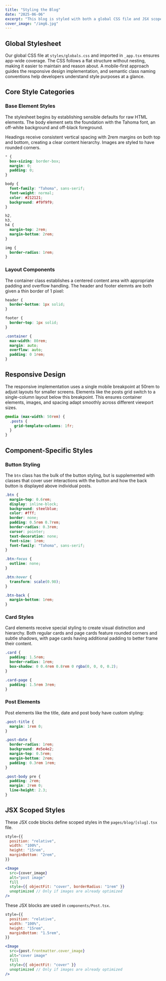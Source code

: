 ```yaml
---
title: "Styling the Blog"
date: "2025-06-06"
excerpt: "This blog is styled with both a global CSS file and JSX scoped styles."
cover_image: "/img6.jpg"
---
```


## Global Stylesheet

Our global CSS file at `styles/globals.css` and imported in `_app.tsx` ensures app-wide coverage. The CSS follows a flat structure without nesting, making it easier to maintain and reason about. A mobile-first approach guides the responsive design implementation, and semantic class naming conventions help developers understand style purposes at a glance.

## Core Style Categories

### Base Element Styles

The stylesheet begins by establishing sensible defaults for raw HTML elements. The body element sets the foundation with the Tahoma font, an off-white background and off-black foreground.

Headings receive consistent vertical spacing with 2rem margins on both top and bottom, creating a clear content hierarchy. Images are styled to have rounded corners.

```css
* {
  box-sizing: border-box;
  margin: 0;
  padding: 0;
}

body {
  font-family: "Tahoma", sans-serif;
  font-weight: normal;
  color: #212121;
  background: #f9f9f9;
}

h2,
h3,
h4 {
  margin-top: 2rem;
  margin-bottom: 2rem;
}

img {
  border-radius: 1rem;
}
```

### Layout Components

The container class establishes a centered content area with appropriate padding and overflow handling. The header and footer elemnts are both given a thin border of 1 pixel:

```css
header {
  border-bottom: 1px solid;
}

footer {
  border-top: 1px solid;
}

.container {
  max-width: 80rem;
  margin: auto;
  overflow: auto;
  padding: 0 1rem;
}
```

## Responsive Design

The responsive implementation uses a single mobile breakpoint at 50rem to adjust layouts for smaller screens. Elements like the posts grid switch to a single-column layout below this breakpoint. This ensures container elements, images, and spacing adapt smoothly across different viewport sizes.

```css
@media (max-width: 50rem) {
  .posts {
    grid-template-columns: 1fr;
  }
}
```

## Component-Specific Styles

### Button Styling

The `btn` class has the bulk of the button styling, but is supplemented with classes that cover user interactions with the button and how the back button is displayed above individual posts.

```css
.btn {
  margin-top: 0.6rem;
  display: inline-block;
  background: steelblue;
  color: #fff;
  border: none;
  padding: 0.5rem 0.7rem;
  border-radius: 0.3rem;
  cursor: pointer;
  text-decoration: none;
  font-size: 1rem;
  font-family: "Tahoma", sans-serif;
}

.btn:focus {
  outline: none;
}

.btn:hover {
  transform: scale(0.98);
}

.btn-back {
  margin-bottom: 1rem;
}
```

### Card Styles

Card elements receive special styling to create visual distinction and hierarchy. Both regular cards and page cards feature rounded corners and subtle shadows, with page cards having additional padding to better frame their content.

```css
.card {
  padding: 1.5rem;
  border-radius: 1rem;
  box-shadow: 0 0.4rem 0.8rem 0 rgba(0, 0, 0, 0.2);
}

.card-page {
  padding: 1.5rem 3rem;
}
```

### Post Elements

Post elements like the title, date and post body have custom styling:

```css
.post-title {
  margin: 1rem 0;
}

.post-date {
  border-radius: 1rem;
  background: #e5e4e2;
  margin-top: 0.5rem;
  margin-bottom: 2rem;
  padding: 0.3rem 1rem;
}

.post-body pre {
  padding: 2rem;
  margin: 2rem 0;
  line-height: 2.3;
}
```

## JSX Scoped Styles

These JSX code blocks define scoped styles in the `pages/blog/[slug].tsx` file.

```jsx
style={{
  position: "relative",
  width: "100%",
  height: "15rem",
  marginBottom: "2rem",
}}
```

```jsx
<Image
  src={cover_image}
  alt="post image"
  fill
  style={{ objectFit: "cover", borderRadius: "1rem" }}
  unoptimized // Only if images are already optimized
/>
```

These JSX blocks are used in `components/Post.tsx`.

```jsx
style={{
  position: "relative",
  width: "100%",
  height: "15rem",
  marginBottom: "1.5rem",
}}
```

```jsx
<Image
  src={post.frontmatter.cover_image}
  alt="cover image"
  fill
  style={{ objectFit: "cover" }}
  unoptimized // Only if images are already optimized
/>
```
